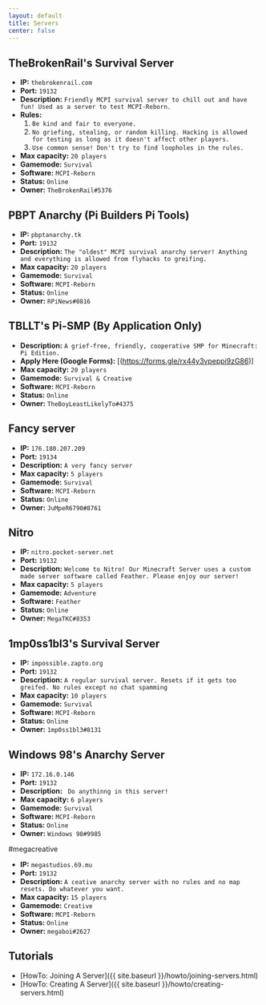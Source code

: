 ```yaml
---
layout: default
title: Servers
center: false
---
```


## TheBrokenRail's Survival Server
- **IP:** ``thebrokenrail.com``
- **Port:** ``19132``
- **Description:** ``Friendly MCPI survival server to chill out and have fun! Used as a server to test MCPI-Reborn.``
- **Rules:**
  1. ``Be kind and fair to everyone.``
  2. ``No griefing, stealing, or random killing. Hacking is allowed for testing as long as it doesn't affect other players.``
  3. ``Use common sense! Don't try to find loopholes in the rules.``
- **Max capacity:** ``20 players``
- **Gamemode:** ``Survival``
- **Software:** ``MCPI-Reborn``
- **Status:** ``Online``
- **Owner:** ``TheBrokenRail#5376``

## PBPT Anarchy (Pi Builders Pi Tools)
- **IP:** ``pbptanarchy.tk``
- **Port:** ``19132``
- **Description:** ``The "oldest" MCPI survival anarchy server! Anything and everything is allowed from flyhacks to greifing.``
- **Max capacity:** ``20 players``
- **Gamemode:** ``Survival``
- **Software:** ``MCPI-Reborn``
- **Status:** ``Online``
- **Owner:** ``RPiNews#0816``

## TBLLT's Pi-SMP (By Application Only)
- **Description:** ``A grief-free, friendly, cooperative SMP for Minecraft: Pi Edition.``
- **Apply Here (Google Forms):** [(https://forms.gle/rx44y3vpeppi9zG86)]
- **Max capacity:** ``20 players``
- **Gamemode:** ``Survival & Creative``
- **Software:** ``MCPI-Reborn``
- **Status:** ``Online``
- **Owner:** ``TheBoyLeastLikelyTo#4375``

## Fancy server
- **IP:** ``176.180.207.209``
- **Port:** ``19134``
- **Description:** ``A very fancy server``
- **Max capacity:** ``5 players``
- **Gamemode:** ``Survival``
- **Software:** ``MCPI-Reborn``
- **Status:** ``Online``
- **Owner:** ``JuMpeR6790#8761``

## Nitro
- **IP:** ``nitro.pocket-server.net``
- **Port:** ``19132``
- **Description:** ``Welcome to Nitro! Our Minecraft Server uses a custom made server software called Feather. Please enjoy our server!``
- **Max capacity:** ``5 players``
- **Gamemode:** ``Adventure``
- **Software:** ``Feather``
- **Status:** ``Online``
- **Owner:** ``MegaTKC#8353``

## 1mp0ss1bl3's Survival Server
- **IP:** ``impossible.zapto.org``
- **Port:** ``19132``
- **Description:** ``A regular survival server. Resets if it gets too greifed. No rules except no chat spamming``
- **Max capacity:** ``10 players``
- **Gamemode:** ``Survival``
- **Software:** ``MCPI-Reborn``
- **Status:** ``Online``
- **Owner:** ``1mp0ss1bl3#8131``

## Windows 98's Anarchy Server
- **IP:** ``172.16.0.146``
- **Port:** ``19132``
- **Description:** `` Do anythinng in this server!``
- **Max capacity:** ``6 players``
- **Gamemode:** ``Survival``
- **Software:** ``MCPI-Reborn``
- **Status:** ``Online``
- **Owner:** ``Windows 98#9985``

#megacreative
- **IP:** ``megastudios.69.mu``
- **Port:** ``19132``
- **Description:** ``A ceative anarchy server with no rules and no map resets. Do whatever you want.``
- **Max capacity:** ``15 players``
- **Gamemode:** ``Creative``
- **Software:** ``MCPI-Reborn``
- **Status:** ``Online``
- **Owner:** ``megaboi#2627``

## Tutorials
- [HowTo: Joining A Server]({{ site.baseurl }}/howto/joining-servers.html)
- [HowTo: Creating A Server]({{ site.baseurl }}/howto/creating-servers.html)
